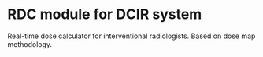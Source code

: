 # RDC module for DCIR system
Real-time dose calculator for interventional radiologists.
Based on dose map methodology.
